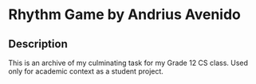 # Rhythm Game by Andrius Avenido

## Description
This is an archive of my culminating task for my Grade 12 CS class.
Used only for academic context as a student project.